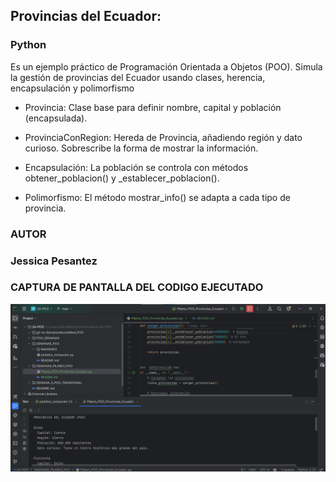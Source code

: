 ## Provincias del Ecuador: ## 

### Python ###


Es un ejemplo práctico de Programación Orientada a Objetos (POO). Simula la gestión de provincias del Ecuador usando clases, herencia, encapsulación y polimorfismo

* Provincia: Clase base para definir nombre, capital y población (encapsulada).


* ProvinciaConRegion: Hereda de Provincia, añadiendo región y dato curioso. Sobrescribe la forma de mostrar la información.


* Encapsulación: La población se controla con métodos obtener_poblacion() y _establecer_poblacion().


* Polimorfismo: El método mostrar_info() se adapta a cada tipo de provincia.


### AUTOR ###
### Jessica Pesantez ###

### CAPTURA DE PANTALLA DEL CODIGO EJECUTADO ###

![PILARES_POO_CODIGO_EJECUTADO _ 2025-07-03 194335.png](IMAGEN_CODIGO_EJECUTADO/PILARES_POO_CODIGO_EJECUTADO%20_%202025-07-03%20194335.png)